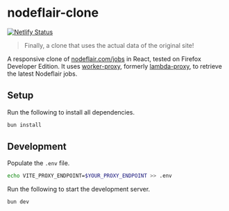 # nodeflair-clone

[![Netlify Status](https://api.netlify.com/api/v1/badges/c0c2e1a2-63b6-4106-aeac-3a4f320f7c8b/deploy-status)](https://app.netlify.com/sites/nodeflair-jobs/deploys)

> Finally, a clone that uses the actual data of the original site!

A responsive clone of [nodeflair.com/jobs](https://nodeflair.com/jobs) in React, tested on Firefox Developer Edition. It uses [worker-proxy](https://github.com/winstxnhdw/worker-proxy), formerly [lambda-proxy](https://github.com/winstxnhdw/lambda-proxy), to retrieve the latest Nodeflair jobs.

## Setup

Run the following to install all dependencies.

```bash
bun install
```

## Development

Populate the `.env` file.

```bash
echo VITE_PROXY_ENDPOINT=$YOUR_PROXY_ENDPOINT >> .env
```

Run the following to start the development server.

```bash
bun dev
```
